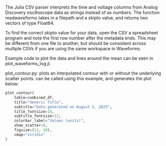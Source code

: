 The Julia CSV parser interprets the time and voltage columns from Analog Discovery oscilloscope data as strings instead of as numbers. The function readwaveforms takes in a filepath and a skipto value, and returns two vectors of type Float64. 

To find the correct skipto value for your data, open the CSV a spreadsheet program and note the first row number after the metadata ends. This may be different from one file to another, but should be consistent across multiple CSVs if you are using the same workspace in Waveforms. 

Example code to plot the data and lines around the mean can be seen in plot_waveforms_log.jl. 

plot_contour.py: plots an interpolated contour with or without the underlying scatter points. can be called using this example, and generates the plot below:
```python
plot_contour(
    table=combined_df,
    title="Generic Title",
    subtitle="Data generated on August 5, 2025",
    title_fontsize=18,
    subtitle_fontsize=12,
    colorbar_label="Values (units)",
    show_scatter=0,
    figsize=(12, 10),
    cmap="viridis"
)
```
<!--![Example plot showing random data scattered over Texas, Oklahoma, and Arkansas](https://github.com/skylerreid/Assets/blob/main/Figure_1.jpeg)-->
